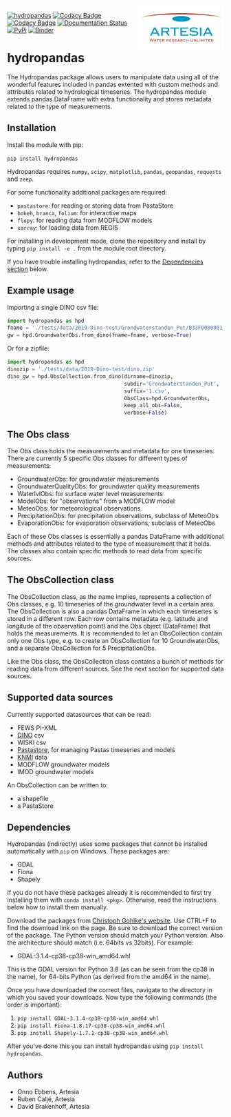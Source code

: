 <img src="/docs/_static/Artesia_logo.jpg" alt="Artesia" width="200" align="right">

[![hydropandas](https://github.com/ArtesiaWater/hydropandas/workflows/hydropandas/badge.svg)](https://github.com/ArtesiaWater/hydropandas/actions?query=workflow%3Ahydropandas)
[![Codacy Badge](https://app.codacy.com/project/badge/Grade/c1b99f474bdc49b0a47e00e4e9f66c2f)](https://www.codacy.com/gh/ArtesiaWater/hydropandas/dashboard?utm_source=github.com&utm_medium=referral&utm_content=ArtesiaWater/hydropandas&utm_campaign=Badge_Grade)
[![Codacy Badge](https://app.codacy.com/project/badge/Coverage/c1b99f474bdc49b0a47e00e4e9f66c2f)](https://www.codacy.com/gh/ArtesiaWater/hydropandas/dashboard?utm_source=github.com&utm_medium=referral&utm_content=ArtesiaWater/hydropandas&utm_campaign=Badge_Coverage)
[![Documentation Status](https://readthedocs.org/projects/hydropandas/badge/?version=latest)](https://hydropandas.readthedocs.io/en/latest/?badge=latest)
[![PyPi](https://img.shields.io/pypi/v/hydropandas.svg)](https://pypi.python.org/pypi/hydropandas)
[![Binder](https://mybinder.org/badge_logo.svg)](https://mybinder.org/v2/gh/ArtesiaWater/hydropandas/master)

# hydropandas

The Hydropandas package allows users to manipulate data using 
all of the wonderful features included in pandas extented with custom methods and attributes related to hydrological timeseries. The hydropandas 
module extends pandas.DataFrame with extra functionality and stores metadata 
related to the type of measurements.

## Installation

Install the module with pip:

`pip install hydropandas`

Hydropandas requires `numpy`, `scipy`, `matplotlib`, `pandas`, `geopandas`, 
`requests` and `zeep`. 

For some functionality additional packages are required:

-   `pastastore`: for reading or storing data from PastaStore
-   `bokeh`, `branca`, `folium`: for interactive maps
-   `flopy`: for reading data from MODFLOW models
-   `xarray`: for loading data from REGIS

For installing in development mode, clone the repository and install by
typing `pip install -e .` from the module root directory.

If you have trouble installing hydropandas, refer to the 
[Dependencies section](#dependencies) below.

## Example usage

Importing a single DINO csv file:

```python
import hydropandas as hpd
fname = './tests/data/2019-Dino-test/Grondwaterstanden_Put/B33F0080001_1.csv'
gw = hpd.GroundwaterObs.from_dino(fname=fname, verbose=True)
```

Or for a zipfile:

```python
import hydropandas as hpd
dinozip = './tests/data/2019-Dino-test/dino.zip'
dino_gw = hpd.ObsCollection.from_dino(dirname=dinozip,
                                      subdir='Grondwaterstanden_Put',
                                      suffix='1.csv',
                                      ObsClass=hpd.GroundwaterObs,
                                      keep_all_obs=False,
                                      verbose=False)
```

## The Obs class

The Obs class holds the measurements and metadata for one timeseries. There are 
currently 5 specific Obs classes for different types of measurements:

-   GroundwaterObs: for groundwater measurements
-   GroundwaterQualityObs: for groundwater quality measurements
-   WaterlvlObs: for surface water level measurements
-   ModelObs: for "observations" from a MODFLOW model
-   MeteoObs: for meteorological observations
-   PrecipitationObs: for precipitation observations, subclass of MeteoObs
-   EvaporationObs: for evaporation observations, subclass of MeteoObs

Each of these Obs classes is essentially a pandas DataFrame with additional 
methods and attributes related to the type of measurement that it holds. 
The classes also contain specific methods to read data from specific sources.

## The ObsCollection class

The ObsCollection class, as the name implies, represents a collection of Obs 
classes, e.g. 10 timeseries of the groundwater level in a certain area. The 
ObsCollection is also a pandas DataFrame in which each timeseries is stored 
in a different row. Each row contains metadata (e.g. latitude and longitude 
of the observation point) and the Obs object (DataFrame) that holds the 
measurements. It is recommended to let an ObsCollection contain only one Obs 
type, e.g. to create an ObsCollection for 10 GroundwaterObs, and a separate 
ObsCollection for 5 PrecipitationObs.

Like the Obs class, the ObsCollection class contains a bunch of methods for 
reading data from different sources. See the next section for supported data 
sources.

## Supported data sources

Currently supported datasources that can be read:

-   FEWS PI-XML
-   [DINO](https://www.dinoloket.nl) csv
-   WISKI csv
-   [Pastastore](https://github.com/pastas/pastastore), for managing Pastas timeseries and models
-   [KNMI](https://www.knmi.nl/kennis-en-datacentrum/achtergrond/data-ophalen-vanuit-een-script) data
-   MODFLOW groundwater models
-   IMOD groundwater models

An ObsCollection can be written to:

-   a shapefile
-   a PastaStore

## Dependencies

Hydropandas (indirectly) uses some packages that cannot be installed 
automatically with `pip` on Windows. These packages are:

-   GDAL
-   Fiona
-   Shapely

If you do not have these packages already it is recommended to first try 
installing them with `conda install <pkg>`. Otherwise, read the instructions 
below how to install them manually.

Download the packages from [Christoph Gohlke's website](https://www.lfd.uci.edu/~gohlke/pythonlibs). 
Use CTRL+F to find the download link on the page. Be sure to download the 
correct version of the package. The Python version should match your Python 
version. Also the architecture should match (i.e. 64bits vs 32bits). 
For example:

-   GDAL-3.1.4-cp38-cp38-win_amd64.whl

This is the GDAL version for Python 3.8 (as can be seen from the cp38 in the 
name), for 64-bits Python (as derived from the amd64 in the name).

Once you have downloaded the correct files, navigate to the directory in which 
you saved your downloads. Now type the following commands (the order is 
important):

1.  `pip install GDAL-3.1.4-cp38-cp38-win_amd64.whl`
2.  `pip install Fiona-1.8.17-cp38-cp38-win_amd64.whl`
3.  `pip install Shapely-1.7.1-cp38-cp38-win_amd64.whl`

After you've done this you can install hydropandas using 
`pip install hydropandas`.

## Authors

-   Onno Ebbens, Artesia
-   Ruben Caljé, Artesia
-   Davíd Brakenhoff, Artesia
